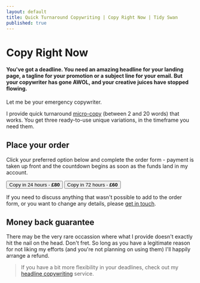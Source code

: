 ```yaml
---
layout: default
title: Quick Turnaround Copywriting | Copy Right Now | Tidy Swan
published: true
---
```


# Copy Right Now

#### You've got a deadline. You need an amazing headline for your landing page, a tagline for your promotion or a subject line for your email. But your copywriter has gone AWOL, and your creative juices have stopped flowing.

Let me be your emergency copywriter.

I provide quick turnaround [micro-copy](/headline-copywriting) (between 2 and 20 words) that works. You get three ready-to-use unique variations, in the timeframe you need them.

## Place your order

Click your preferred option below and complete the order form - payment is taken up front and the countdown begins as soon as the funds land in my account.

<a href="mailto:hello@tidyswan.com?subject=24%20Hour%20Turnaround%20Copy&body=%E2%80%A2%20Name%20-%20%0A%E2%80%A2%20Company%20-%20%0A%E2%80%A2%20What%20do%20you%20need%20copy%20for%3F%0A%E2%80%A2%20Additional%20Info%20(links%20to%20brand%20guidelines%2C%20copy%20examples%2C%20etc)"><button class="button">Copy in 24 hours - <b>£80</b></button></a>
<a href="mailto:hello@tidyswan.com?subject=72%20Hour%20Turnaround%20Copy&body=%E2%80%A2%20Name%20-%20%0A%E2%80%A2%20Company%20-%20%0A%E2%80%A2%20What%20do%20you%20need%20copy%20for%3F%0A%E2%80%A2%20Additional%20Info%20(links%20to%20brand%20guidelines%2C%20copy%20examples%2C%20etc)"><button class="button">Copy in 72 hours - <b>£60</b></button></a>

If you need to discuss anything that wasn't possible to add to the order form, or you want to change any details, please [get in touch](/contact).

## Money back guarantee

There may be the very rare occassion where what I provide doesn't exactly hit the nail on the head. Don't fret. So long as you have a legitimate reason for not liking my efforts (and you're not planning on using them) I'll happily arrange a refund.

> If you have a bit more flexibility in your deadlines, check out my [headline copywriting](/headline-copywriting) service.
